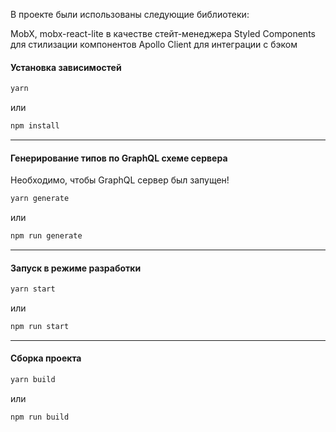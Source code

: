 
В проекте были использованы следующие библиотеки:

MobX, mobx-react-lite в качестве стейт-менеджера
Styled Components для стилизации компонентов
Apollo Client для интеграции с бэком




#### Установка зависимостей

```bash
yarn
```

или

```bash
npm install
```

---

#### Генерирование типов по GraphQL схеме сервера

Необходимо, чтобы GraphQL сервер был запущен!

```bash
yarn generate
```

или

```bash
npm run generate
```

---

#### Запуск в режиме разработки

```bash
yarn start
```

или

```bash
npm run start
```

---

#### Сборка проекта

```bash
yarn build
```

или

```bash
npm run build
```
